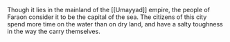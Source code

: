 Though it lies in the mainland of the [[Umayyad]] empire, the people of Faraon consider it to be the capital of the sea. The citizens of this city spend more time on the water than on dry land, and have a salty toughness in the way the carry themselves.